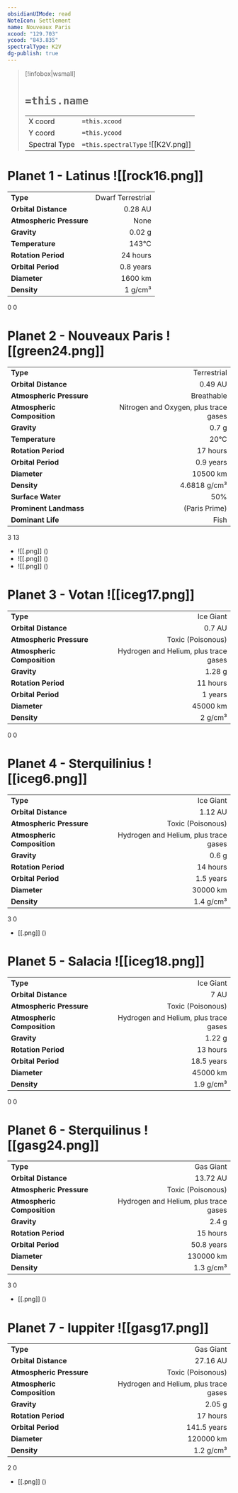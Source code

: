 ```yaml
---
obsidianUIMode: read
NoteIcon: Settlement
name: Nouveaux Paris
xcood: "129.703"
ycood: "843.835"
spectralType: K2V
dg-publish: true
---
```

> [!infobox|wsmall]
> # `=this.name`
> | | |
> | - | - |
> | X coord | `=this.xcood` |
> | Y coord| `=this.ycood` |
> | Spectral Type | `=this.spectralType` ![[K2V.png]] |

# Planet 1 - Latinus ![[rock16.png]]
|                             |                           |
| --------------------------- | -------------------------:|
| **Type**                    |             Dwarf Terrestrial |
| **Orbital Distance**        |   0.28 AU |
| **Atmospheric Pressure**    |       None |
| **Gravity**                 |        0.02 g |
| **Temperature**             |    143°C |
| **Rotation Period**         |  24 hours |
| **Orbital Period** | 0.8 years |
| **Diameter**                |      1600 km | 
| **Density**                 |    1 g/cm³ |



0
0



# Planet 2 - Nouveaux Paris ![[green24.png]]
|                             |                           |
| --------------------------- | -------------------------:|
| **Type**                    |             Terrestrial |
| **Orbital Distance**        |   0.49 AU |
| **Atmospheric Pressure**    |       Breathable |
| **Atmospheric Composition** |      Nitrogen and Oxygen, plus trace gases |
| **Gravity**                 |        0.7 g |
| **Temperature**             |    20°C |
| **Rotation Period**         |  17 hours |
| **Orbital Period** | 0.9 years |
| **Diameter**                |      10500 km | 
| **Density**                 |    4.6818 g/cm³ |
| **Surface Water**           |           50% | 
| **Prominent Landmass**      |         (Paris Prime) | 
| **Dominant Life**           |         Fish |



3
13

- ![[.png]]  ()
- ![[.png]]  ()
- ![[.png]]  ()


# Planet 3 - Votan ![[iceg17.png]]
|                             |                           |
| --------------------------- | -------------------------:|
| **Type**                    |             Ice Giant |
| **Orbital Distance**        |   0.7 AU |
| **Atmospheric Pressure**    |       Toxic (Poisonous) |
| **Atmospheric Composition** |      Hydrogen and Helium, plus trace gases |
| **Gravity**                 |        1.28 g |
| **Rotation Period**         |  11 hours |
| **Orbital Period** | 1 years |
| **Diameter**                |      45000 km | 
| **Density**                 |    2 g/cm³ |



0
0



# Planet 4 - Sterquilinius ![[iceg6.png]]
|                             |                           |
| --------------------------- | -------------------------:|
| **Type**                    |             Ice Giant |
| **Orbital Distance**        |   1.12 AU |
| **Atmospheric Pressure**    |       Toxic (Poisonous) |
| **Atmospheric Composition** |      Hydrogen and Helium, plus trace gases |
| **Gravity**                 |        0.6 g |
| **Rotation Period**         |  14 hours |
| **Orbital Period** | 1.5 years |
| **Diameter**                |      30000 km | 
| **Density**                 |    1.4 g/cm³ |



3
0

- [[.png]]  ()

# Planet 5 - Salacia ![[iceg18.png]]
|                             |                           |
| --------------------------- | -------------------------:|
| **Type**                    |             Ice Giant |
| **Orbital Distance**        |   7 AU |
| **Atmospheric Pressure**    |       Toxic (Poisonous) |
| **Atmospheric Composition** |      Hydrogen and Helium, plus trace gases |
| **Gravity**                 |        1.22 g |
| **Rotation Period**         |  13 hours |
| **Orbital Period** | 18.5 years |
| **Diameter**                |      45000 km | 
| **Density**                 |    1.9 g/cm³ |



0
0



# Planet 6 - Sterquilinus ![[gasg24.png]]
|                             |                           |
| --------------------------- | -------------------------:|
| **Type**                    |             Gas Giant |
| **Orbital Distance**        |   13.72 AU |
| **Atmospheric Pressure**    |       Toxic (Poisonous) |
| **Atmospheric Composition** |      Hydrogen and Helium, plus trace gases |
| **Gravity**                 |        2.4 g |
| **Rotation Period**         |  15 hours |
| **Orbital Period** | 50.8 years |
| **Diameter**                |      130000 km | 
| **Density**                 |    1.3 g/cm³ |



3
0

- [[.png]]  ()

# Planet 7 - Iuppiter ![[gasg17.png]]
|                             |                           |
| --------------------------- | -------------------------:|
| **Type**                    |             Gas Giant |
| **Orbital Distance**        |   27.16 AU |
| **Atmospheric Pressure**    |       Toxic (Poisonous) |
| **Atmospheric Composition** |      Hydrogen and Helium, plus trace gases |
| **Gravity**                 |        2.05 g |
| **Rotation Period**         |  17 hours |
| **Orbital Period** | 141.5 years |
| **Diameter**                |      120000 km | 
| **Density**                 |    1.2 g/cm³ |



2
0

- [[.png]]  ()

